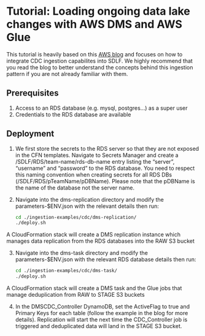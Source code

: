 # Tutorial: Loading ongoing data lake changes with AWS DMS and AWS Glue

This tutorial is heavily based on this [AWS blog](https://aws.amazon.com/blogs/big-data/loading-ongoing-data-lake-changes-with-aws-dms-and-aws-glue/) and focuses on how to integrate CDC ingestion capabilites into SDLF. We highly recommend that you read the blog to better understand the concepts behind this ingestion pattern if you are not already familiar with them.

## Prerequisites
1. Access to an RDS database (e.g. mysql, postgres...) as a super user
2. Credentials to the RDS database are available 

## Deployment
1. We first store the secrets to the RDS server so that they are not exposed in the CFN templates. Navigate to Secrets Manager and create a /SDLF/RDS/team-name/rds-db-name entry listing the “server”, “username” and “password” to the RDS database. You need to respect this naming convention when creating secrets for all RDS DBs (/SDLF/RDS/pTeamName/pDBName). Please note that the pDBName is the name of the database not the server name.

2. Navigate into the dms-replication directory and modify the parameters-$ENV.json with the relevant details then run:
    ```bash
    cd ./ingestion-examples/cdc/dms-replication/
    ./deploy.sh
    ```
A CloudFormation stack will create a DMS replication instance which manages data replication from the RDS databases into the RAW S3 bucket

3. Navigate into the dms-task directory and modify the parameters-$ENV.json with the relevant RDS database details then run:
    ```bash
    cd ./ingestion-examples/cdc/dms-task/
    ./deploy.sh
    ```
A CloudFormation stack will create a DMS task and the Glue jobs that manage deduplication from RAW to STAGE S3 buckets

4. In the DMSCDC_Controller DynamoDB, set the ActiveFlag to true and Primary Keys for each table (follow the example in the blog for more details). Replication will start the next time the CDC_Controller job is triggered and deduplicated data will land in the STAGE S3 bucket.  